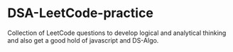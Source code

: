# DSA-LeetCode-practice
Collection of LeetCode questions to develop logical and analytical thinking and also get a good hold of javascript and DS-Algo.

